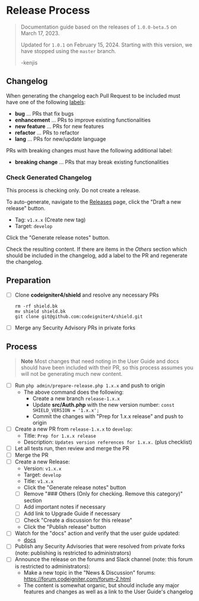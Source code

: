 # Release Process

> Documentation guide based on the releases of `1.0.0-beta.5` on March 17, 2023.
>
> Updated for `1.0.1` on February 15, 2024.
> Starting with this version, we have stopped using the `master` branch.
>
> -kenjis

## Changelog

When generating the changelog each Pull Request to be included must have one of
the following [labels](https://github.com/codeigniter4/shield/labels):
- **bug** ... PRs that fix bugs
- **enhancement** ... PRs to improve existing functionalities
- **new feature** ... PRs for new features
- **refactor** ... PRs to refactor
- **lang** ... PRs for new/update language

PRs with breaking changes must have the following additional label:
- **breaking change** ... PRs that may break existing functionalities

### Check Generated Changelog

This process is checking only. Do not create a release.

To auto-generate, navigate to the
[Releases](https://github.com/codeigniter4/shield/releases) page,
click the "Draft a new release" button.

* Tag: `v1.x.x` (Create new tag)
* Target: `develop`

Click the "Generate release notes" button.

Check the resulting content. If there are items in the *Others* section which
should be included in the changelog, add a label to the PR and regenerate
the changelog.

## Preparation

* [ ] Clone **codeigniter4/shield** and resolve any necessary PRs
    ```console
    rm -rf shield.bk
    mv shield shield.bk
    git clone git@github.com:codeigniter4/shield.git
    ```
* [ ] Merge any Security Advisory PRs in private forks

## Process

> **Note** Most changes that need noting in the User Guide and docs should have
> been included with their PR, so this process assumes you will not be
> generating much new content.

* [ ] Run `php admin/prepare-release.php 1.x.x` and push to origin
    * The above command does the following:
      * Create a new branch `release-1.x.x`
      * Update **src/Auth.php** with the new version number:
        `const SHIELD_VERSION = '1.x.x';`
      * Commit the changes with "Prep for 1.x.x release" and push to origin
* [ ] Create a new PR from `release-1.x.x` to `develop`:
    * Title: `Prep for 1.x.x release`
    * Description: `Updates version references for 1.x.x.` (plus checklist)
* [ ] Let all tests run, then review and merge the PR
* [ ] Merge the PR
* [ ] Create a new Release:
    * Version: `v1.x.x`
    * Target: `develop`
    * Title: `v1.x.x`
    * Click the "Generate release notes" button
    * [ ] Remove "### Others (Only for checking. Remove this category)" section
    * [ ] Add important notes if necessary
    * [ ] Add link to Upgrade Guide if necessary
    * [ ] Check "Create a discussion for this release"
    * Click the "Publish release" button
* [ ] Watch for the "docs" action and verify that the user guide updated:
    * [docs](https://github.com/codeigniter4/shield/actions/workflows/docs.yml)
* [ ] Publish any Security Advisories that were resolved from private forks
  (note: publishing is restricted to administrators)
* [ ] Announce the release on the forums and Slack channel
  (note: this forum is restricted to administrators):
    * Make a new topic in the "News & Discussion" forums:
      https://forum.codeigniter.com/forum-2.html
    * The content is somewhat organic, but should include any major features and
      changes as well as a link to the User Guide's changelog
